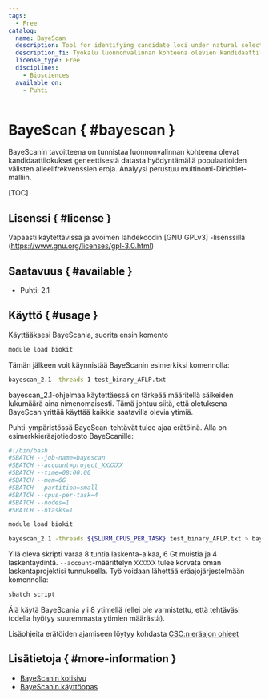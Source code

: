 ```yaml
---
tags:
  - Free
catalog:
  name: BayeScan
  description: Tool for identifying candidate loci under natural selection based on allele frequencies in populations
  description_fi: Työkalu luonnonvalinnan kohteena olevien kandidaattilokusten tunnistamiseen populaatioiden alleelifrekvenssien perusteella
  license_type: Free
  disciplines:
    - Biosciences
  available_on:
    - Puhti
---
```


# BayeScan { #bayescan }

BayeScanin tavoitteena on tunnistaa luonnonvalinnan kohteena olevat kandidaattilokukset geneettisestä datasta hyödyntämällä populaatioiden välisten alleelifrekvenssien eroja. Analyysi perustuu multinomi-Dirichlet-malliin. 

[TOC]

## Lisenssi { #license }

Vapaasti käytettävissä ja avoimen lähdekoodin [GNU GPLv3] -lisenssillä (https://www.gnu.org/licenses/gpl-3.0.html)

## Saatavuus { #available }

* Puhti: 2.1 

## Käyttö { #usage }

Käyttääksesi BayeScania, suorita ensin komento

```bash
module load biokit
```

Tämän jälkeen voit käynnistää BayeScanin esimerkiksi komennolla:

```bash
bayescan_2.1 -threads 1 test_binary_AFLP.txt 
```

bayescan_2.1-ohjelmaa käytettäessä on tärkeää määritellä säikeiden lukumäärä aina nimenomaisesti. Tämä johtuu siitä, että oletuksena BayeScan yrittää käyttää kaikkia saatavilla olevia ytimiä.

Puhti-ympäristössä BayeScan-tehtävät tulee ajaa erätöinä. Alla on esimerkkieräajotiedosto BayeScanille:

```bash
#!/bin/bash
#SBATCH --job-name=bayescan
#SBATCH --account=project_XXXXXX
#SBATCH --time=08:00:00
#SBATCH --mem=6G
#SBATCH --partition=small
#SBATCH --cpus-per-task=4
#SBATCH --nodes=1
#SBATCH --ntasks=1

module load biokit

bayescan_2.1 -threads ${SLURM_CPUS_PER_TASK} test_binary_AFLP.txt > bayescan_omp.out
```

Yllä oleva skripti varaa 8 tuntia laskenta-aikaa, 6 Gt muistia ja 4 laskentaydintä. `--account`-määrittelyn `XXXXXX` tulee korvata oman laskentaprojektisi tunnuksella. Työ voidaan lähettää eräajojärjestelmään komennolla:

```bash
sbatch script
```

Älä käytä BayeScania yli 8 ytimellä (ellei ole varmistettu, että tehtäväsi todella hyötyy suuremmasta ytimien määrästä).

Lisäohjeita erätöiden ajamiseen löytyy kohdasta [CSC:n eräajon ohjeet](../computing/running/getting-started.md)

## Lisätietoja { #more-information }

* [BayeScanin kotisivu](http://cmpg.unibe.ch/software/BayeScan/index.html)
* [BayeScanin käyttöopas](http://cmpg.unibe.ch/software/BayeScan/files/BayeScan2.1_manual.pdf)